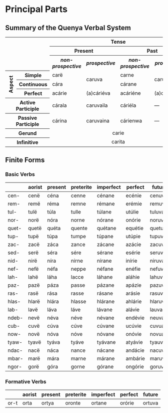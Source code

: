 # Principal Parts

## Summary of the Quenya Verbal System

<table>
	<tr>
		<th rowspan="3" colspan="2"></th>
		<th colspan="4">Tense</th>
	</tr>
	<tr>
		<th colspan="2">Present</th>
		<th colspan="2">Past</th>
	</tr>
	<tr>
		<th><i>non-prospective</i></th>
		<th><i>prospective</i></th>
		<th><i>non-prospective</i></th>
		<th><i>prospective</i></th>
	</tr>
	<tr>
		<th rowspan="3"><span style="writing-mode: vertical-lr; -ms-writing-mode: tb-rl; transform: rotate(180deg);">Aspect</span></th>
		<th>Simple</th>
		<td>carë</td>
		<td rowspan=2>caruva</td>
		<td>carne</td>
		<td rowspan=2>caruváne</td>
	</tr>
	<tr>
		<th>Continuous</th>
		<td>cára</td>
		<td>cárane</td>
	</tr>
	<tr>
		<th>Perfect</th>
		<td>acárie</td>
		<td>(a)cáriéva</td>
		<td>acáriéne</td>
		<td>(a)cáriévane</td>
	</tr>
	<tr>
		<th colspan="2">Active Participle</th>
		<td>cárala</td>
		<td>caruvaila</td>
		<td>cáriéla</td>
		<td>&mdash;</td>
	</tr>
	<tr>
		<th colspan="2">Passive Participle</th>
		<td>cárina</td>
		<td>caruvaina</td>
		<td>cárienwa</td>
		<td>&mdash;</td>
	</tr>
	<tr>
		<th colspan="2">Gerund</th>
		<td colspan="4" style="text-align:center;">carie</td>
	</tr>
	<tr>
		<th colspan="2">Infinitive</th>
		<td colspan="4" style="text-align:center;">carita</td>
	</tr>
</table>

## Finite Forms

### Basic Verbs

|	|	aorist	|	present	|	preterite	|	imperfect	|	perfect	|	future	|
|	---	|	---	|	---	|	---	|	---	|	---	|	---	|
|	cen-	|	cenë	|	céna	|	cenne	|	cénane	|	ecénie	|	cenuva	|
|	rem-	|	remë	|	réma	|	remne	|	rémane	|	erémie	|	remuva	|
|	tul-	|	tulë	|	túla	|	tulle	|	túlane	|	utúlie	|	tuluva	|
|	nor-	|	norë	|	nóra	|	norne	|	nórane	|	onórie	|	noruva	|
|	quet-	|	quetë	|	quéta	|	quente	|	quétane	|	equétie	|	quetuva	|
|	tup-	|	tupë	|	túpa	|	tumpe	|	túpane	|	utúpie	|	tupuva	|
|	zac-	|	zacë	|	záca	|	zance	|	zácane	|	azácie	|	zacuva	|
|	sed-	|	serë	|	séra	|	sére	|	sérane	|	esérie	|	seruva	|
|	nid-	|	nirë	|	níra	|	nirne	|	nírane	|	inírie	|	niruva	|
|	nef-	|	nefë	|	néfa	|	neppe	|	néfane	|	enéfie	|	nefuva	|
|	lah-	|	lahë	|	láha	|	lacce	|	láhane	|	aláhie	|	lahuva	|
|	paz-	|	pazë	|	páza	|	passe	|	pázane	|	apázie	|	pazuva	|
|	ras-	|	rasë	|	rása	|	rasse	|	rásane	|	arásie	|	rasuva	|
|	hlas-	|	hlarë	|	hlára	|	hlasse	|	hlárane	|	ahlárie	|	hlaruva	|
|	lab-	|	lavë	|	láva	|	láve	|	lávane	|	alávie	|	lauva	|
|	ndeb-	|	nevë	|	néva	|	néve	|	névane	|	endévie	|	neuva	|
|	cub-	|	cuvë	|	cúva	|	cúve	|	cúvane	|	ucúvie	|	cuvua	|
|	now-	|	novë	|	nóva	|	nóve	|	nóvane	|	onóvie	|	novua	|
|	tyaw-	|	tyavë	|	tyáva	|	tyáve	|	tyávane	|	atyávie	|	tyauva	|
|	ndac-	|	nacë	|	náca	|	nance	|	nácane	|	andácie	|	nacuva	|
|	mbar-	|	marë	|	mára	|	marne	|	márane	|	ambárie	|	maruva	|
|	ngor-	|	gorë	|	góra	|	gorne	|	górane	|	ongórie	|	goruva	|

### Formative Verbs

|	|	aorist	|	present	|	preterite	|	imperfect	|	perfect	|	future	|
|	---	|	---	|	---	|	---	|	---	|	---	|	---	|
|	or-t	|	orta	|	ortya	|	oronte	|	ortane	|	orórie	|	ortuva	|
	